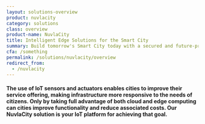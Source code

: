 ```yaml
---
layout: solutions-overview
product: nuvlacity
category: solutions
class: overview
product-name: NuvlaCity
title: Intelligent Edge Solutions for the Smart City
summary: Build tomorrow's Smart City today with a secured and future-proof solution. Reduce operational costs, improve efficiency and enhance security.
cfa: /something
permalink: /solutions/nuvlacity/overview
redirect_from:
  - /nuvlacity
---
```


<h4>The use of IoT sensors and actuators enables cities to improve their service offering, making infrastructure more responsive to the needs of citizens. Only by taking full advantage of both cloud and edge computing can cities improve functionality and reduce associated costs. Our NuvlaCity solution is your IoT platform for achieving that goal.</h4>

